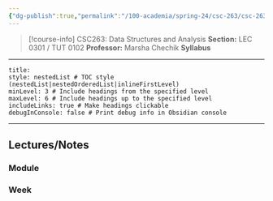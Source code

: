 ```yaml
---
{"dg-publish":true,"permalink":"/100-academia/spring-24/csc-263/csc-263/","tags":["course-page","cs","university"],"created":"2024-06-22T19:06:24.000-04:00","updated":"2024-11-23T19:37:00.125-05:00"}
---
```



> [!course-info] CSC263: Data Structures and Analysis
> **Section:** LEC 0301 / TUT 0102
> **Professor:** Marsha Chechik
> **Syllabus**

---

```table-of-contents
title:
style: nestedList # TOC style (nestedList|nestedOrderedList|inlineFirstLevel)
minLevel: 3 # Include headings from the specified level
maxLevel: 6 # Include headings up to the specified level
includeLinks: true # Make headings clickable
debugInConsole: false # Print debug info in Obsidian console
```

---

## Lectures/Notes

### Module



### Week


